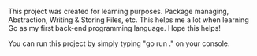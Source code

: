 This project was created for learning purposes. 
Package managing, Abstraction, Writing & Storing Files, etc. 
This helps me a lot when learning Go as my first back-end programming language. 
Hope this helps!

You can run this project by simply typing "go run ." on your console.
